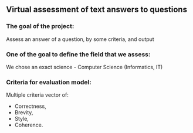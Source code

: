 ## Virtual assessment of text answers to questions

### The goal of the project:
Assess an answer of a question, by some criteria, and output 

### One of the goal to define the field that we assess:
We chose an exact science - Computer Science (Informatics, IT)

### Criteria for evaluation model:
Multiple criteria vector of:
- Correctness,
- Brevity,
- Style,
- Coherence.